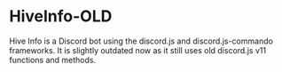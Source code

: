 # HiveInfo-OLD
Hive Info is a Discord bot using the discord.js and discord.js-commando frameworks.  It is slightly outdated now as it still uses old discord.js v11 functions and methods.
